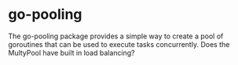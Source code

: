 # go-pooling

The go-pooling package provides a simple way to create a pool of goroutines that can be used to execute tasks concurrently.
Does the MultyPool have built in load balancing?
